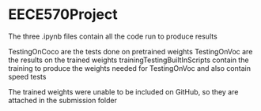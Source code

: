 # EECE570Project
The three .ipynb files contain all the code run to produce results

TestingOnCoco are the tests done on pretrained weights 
TestingOnVoc are the results on the trained weights
trainingTestingBuiltInScripts contain the training to produce the weights needed for TestingOnVoc and also contain speed tests

The trained weights were unable to be included on GitHub, so they are attached in the submission folder
